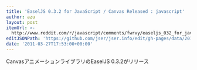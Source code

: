 ```yaml
---
title: 'EaselJS 0.3.2 for JavaScript / Canvas Released : javascript'
author: azu
layout: post
itemUrl: >-
  http://www.reddit.com/r/javascript/comments/fwrvy/easeljs_032_for_javascript_canvas_released/
editJSONPath: 'https://github.com/jser/jser.info/edit/gh-pages/data/2011/03/index.json'
date: '2011-03-27T17:53:00+00:00'
---
```

CanvasアニメーションライブラリのEaselJS 0.3.2がリリース
